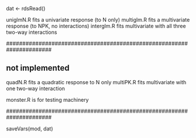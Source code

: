 dat <- rdsRead()

uniglmN.R fits a univariate response (to N only)
multiglm.R fits a multivariate response (to NPK, no interactions)
interglm.R fits multivariate with all three two-way interactions

######################################################################

## not implemented

quadN.R fits a quadratic response to N only
multiPK.R fits multivariate with one two-way interaction

monster.R is for testing machinery

######################################################################

saveVars(mod, dat)
